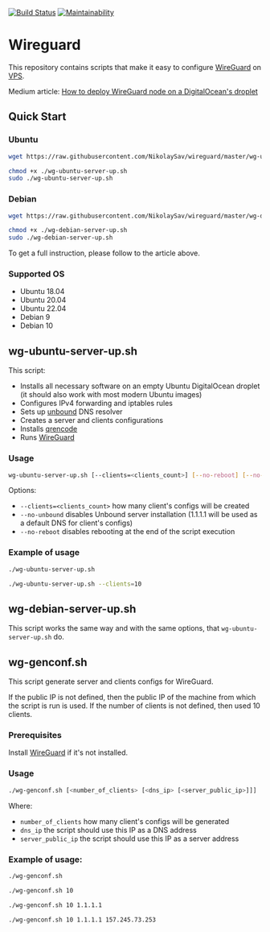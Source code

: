 [![Build Status](https://travis-ci.com/drew2a/wireguard.svg?branch=master)](https://travis-ci.com/drew2a/wireguard)
[![Maintainability](https://api.codeclimate.com/v1/badges/2092ead49a2e82b38f64/maintainability)](https://codeclimate.com/github/drew2a/wireguard/maintainability)

# Wireguard

This repository contains scripts that make it easy to configure [WireGuard](https://www.wireguard.com)
on [VPS](https://en.wikipedia.org/wiki/Virtual_private_server).

Medium article: [How to deploy WireGuard node on a DigitalOcean's droplet](https://medium.com/@drew2a/replace-your-vpn-provider-by-setting-up-wireguard-on-digitalocean-6954c9279b17)

## Quick Start

### Ubuntu

```bash
wget https://raw.githubusercontent.com/NikolaySav/wireguard/master/wg-ubuntu-server-up.sh

chmod +x ./wg-ubuntu-server-up.sh
sudo ./wg-ubuntu-server-up.sh
```


### Debian

```bash
wget https://raw.githubusercontent.com/NikolaySav/wireguard/master/wg-debian-server-up.sh

chmod +x ./wg-debian-server-up.sh
sudo ./wg-debian-server-up.sh
```


To get a full instruction, please follow to the article above.

### Supported OS

* Ubuntu 18.04
* Ubuntu 20.04
* Ubuntu 22.04
* Debian 9
* Debian 10

## wg-ubuntu-server-up.sh

This script:

* Installs all necessary software on an empty Ubuntu DigitalOcean droplet
(it should also work with most modern Ubuntu images)
* Configures IPv4 forwarding and iptables rules
* Sets up [unbound](https://github.com/NLnetLabs/unbound) DNS resolver 
* Creates a server and clients configurations
* Installs [qrencode](https://github.com/fukuchi/libqrencode/)
* Runs [WireGuard](https://www.wireguard.com)


### Usage

```bash
wg-ubuntu-server-up.sh [--clients=<clients_count>] [--no-reboot] [--no-unbound]
```

Options:

* `--clients=<clients_count>` how many client's configs will be created
* `--no-unbound` disables Unbound server installation (1.1.1.1 will be used as
   a default DNS for client's configs)
* `--no-reboot` disables rebooting at the end of the script execution

### Example of usage

```bash
./wg-ubuntu-server-up.sh
```

```bash
./wg-ubuntu-server-up.sh --clients=10
```

## wg-debian-server-up.sh

This script works the same way and with the same options, that
`wg-ubuntu-server-up.sh` do.

## wg-genconf.sh

This script generate server and clients configs for WireGuard.

If the public IP is not defined, then the public IP of the machine from which 
the script is run is used.
If the number of clients is not defined, then used 10 clients.

### Prerequisites

Install [WireGuard](https://www.wireguard.com) if it's not installed.

### Usage

```bash
./wg-genconf.sh [<number_of_clients> [<dns_ip> [<server_public_ip>]]]
```

Where:

* `number_of_clients` how many client's configs will be generated
* `dns_ip` the script should use this IP as a DNS address
* `server_public_ip` the script should use this IP as a server address


### Example of usage:

```bash
./wg-genconf.sh
```

```bash
./wg-genconf.sh 10
```

```bash
./wg-genconf.sh 10 1.1.1.1
```

```bash
./wg-genconf.sh 10 1.1.1.1 157.245.73.253
```
